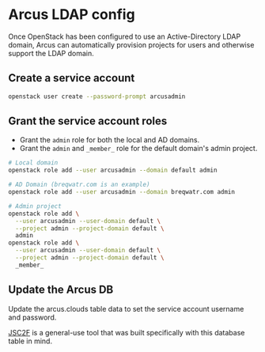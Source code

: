 # Arcus LDAP config

Once OpenStack has been configured to use an Active-Directory LDAP domain, Arcus can automatically
provision projects for users and otherwise support the LDAP domain.


## Create a service account

```bash
openstack user create --password-prompt arcusadmin
```

## Grant the service account roles

- Grant the `admin` role for both the local and AD domains.
- Grant the `admin` and `_member_` role for the default domain's admin project.

```bash
# Local domain
openstack role add --user arcusadmin --domain default admin

# AD Domain (breqwatr.com is an example)
openstack role add --user arcusadmin --domain breqwatr.com admin

# Admin project
openstack role add \
  --user arcusadmin --user-domain default \
  --project admin --project-domain default \
  admin
openstack role add \
  --user arcusadmin --user-domain default \
  --project admin --project-domain default \
  _member_
```

## Update the Arcus DB

Update the arcus.clouds table data to set the service account username and password.

[JSC2F](https://pypi.org/project/jsc2f/) is a general-use tool that was built specifically with
this database table in mind.
